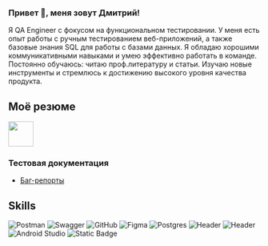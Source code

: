 ### Привет 👋, меня зовут Дмитрий!


Я QA Engineer с фокусом на функциональном тестировании. У меня есть опыт работы с ручным тестированием веб-приложений, а также базовые знания SQL для работы с базами данных. Я обладаю хорошими коммуникативными навыками и умею эффективно работать в команде. Постоянно обучаюсь: читаю проф.литературу и статьи. Изучаю новые инструменты и стремлюсь к достижению высокого уровня качества продукта.

## Моё резюме
<a href="https://cheboksary.hh.ru/resume/7f09bd44ff0b73f54f0039ed1f444969375876">
  <img src="https://hhcdn.ru/ichameleon/00181.png" height="50">
</a>

### Тестовая документация
- [Баг-репорты](https://github.com/Doublewiskey/Portfolio/tree/8510c9ee9c331d48501e65f815707797d81d5bbb/%D0%B1%D0%B0%D0%B3-%D1%80%D0%B5%D0%BF%D0%BE%D1%80%D1%82%D1%8B)


## Skills
![Postman](https://img.shields.io/badge/Postman-FF6C37?style=for-the-badge&logo=postman&logoColor=white)
![Swagger](https://img.shields.io/badge/-Swagger-%23Clojure?style=for-the-badge&logo=swagger&logoColor=white)
![GitHub](https://img.shields.io/badge/github-%23121011.svg?style=for-the-badge&logo=github&logoColor=white)
![Figma](https://img.shields.io/badge/figma-%23F24E1E.svg?style=for-the-badge&logo=figma&logoColor=white)
![Postgres](https://img.shields.io/badge/postgres-%23316192.svg?style=for-the-badge&logo=postgresql&logoColor=white)
![Header](https://img.shields.io/badge/DevTools-090909?style=for-the-badge&logo=googlechrome&logoColor=2674f2)
![Header](https://img.shields.io/badge/CharlesProxy-090909?style=for-the-badge&logo=charlesproxy&logoColor=8cc4d7)
![Android Studio](https://img.shields.io/badge/Android%20Studio-3DDC84.svg?style=for-the-badge&logo=android-studio&logoColor=white)
![Static Badge](https://img.shields.io/badge/Qase-8A2BE2?style=for-the-badge)





 




